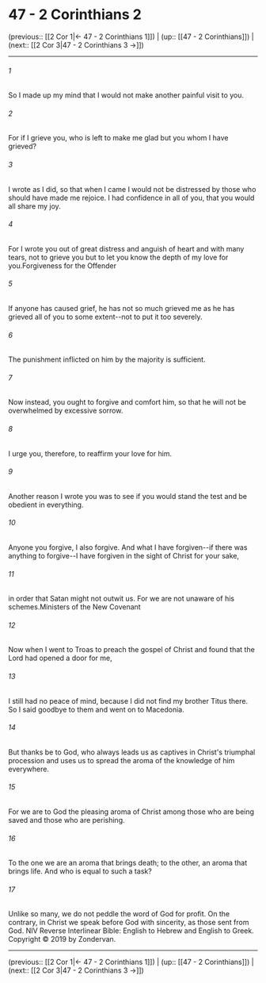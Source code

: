 # 47 - 2 Corinthians 2

(previous:: [[2 Cor 1|← 47 - 2 Corinthians 1]]) | (up:: [[47 - 2 Corinthians]]) | (next:: [[2 Cor 3|47 - 2 Corinthians 3 →]])

***


###### 1 
So I made up my mind that I would not make another painful visit to you. 

###### 2 
For if I grieve you, who is left to make me glad but you whom I have grieved? 

###### 3 
I wrote as I did, so that when I came I would not be distressed by those who should have made me rejoice. I had confidence in all of you, that you would all share my joy. 

###### 4 
For I wrote you out of great distress and anguish of heart and with many tears, not to grieve you but to let you know the depth of my love for you.Forgiveness for the Offender 

###### 5 
If anyone has caused grief, he has not so much grieved me as he has grieved all of you to some extent--not to put it too severely. 

###### 6 
The punishment inflicted on him by the majority is sufficient. 

###### 7 
Now instead, you ought to forgive and comfort him, so that he will not be overwhelmed by excessive sorrow. 

###### 8 
I urge you, therefore, to reaffirm your love for him. 

###### 9 
Another reason I wrote you was to see if you would stand the test and be obedient in everything. 

###### 10 
Anyone you forgive, I also forgive. And what I have forgiven--if there was anything to forgive--I have forgiven in the sight of Christ for your sake, 

###### 11 
in order that Satan might not outwit us. For we are not unaware of his schemes.Ministers of the New Covenant 

###### 12 
Now when I went to Troas to preach the gospel of Christ and found that the Lord had opened a door for me, 

###### 13 
I still had no peace of mind, because I did not find my brother Titus there. So I said goodbye to them and went on to Macedonia. 

###### 14 
But thanks be to God, who always leads us as captives in Christ's triumphal procession and uses us to spread the aroma of the knowledge of him everywhere. 

###### 15 
For we are to God the pleasing aroma of Christ among those who are being saved and those who are perishing. 

###### 16 
To the one we are an aroma that brings death; to the other, an aroma that brings life. And who is equal to such a task? 

###### 17 
Unlike so many, we do not peddle the word of God for profit. On the contrary, in Christ we speak before God with sincerity, as those sent from God. NIV Reverse Interlinear Bible: English to Hebrew and English to Greek. Copyright © 2019 by Zondervan.

***

(previous:: [[2 Cor 1|← 47 - 2 Corinthians 1]]) | (up:: [[47 - 2 Corinthians]]) | (next:: [[2 Cor 3|47 - 2 Corinthians 3 →]])
